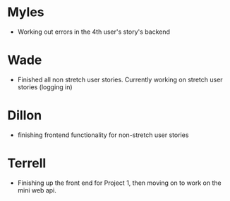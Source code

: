 # Myles
- Working out errors in the 4th user's story's backend

# Wade
- Finished all non stretch user stories. Currently working on stretch user stories (logging in)

# Dillon
- finishing frontend functionality for non-stretch user stories

# Terrell
- Finishing up the front end for Project 1, then moving on to work on the mini web api.